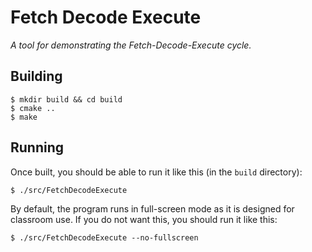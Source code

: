 # Fetch Decode Execute

_A tool for demonstrating the Fetch-Decode-Execute cycle._

## Building

    $ mkdir build && cd build
    $ cmake ..
    $ make

## Running

Once built, you should be able to run it like this (in the `build` directory):

    $ ./src/FetchDecodeExecute

By default, the program runs in full-screen mode as it is designed for classroom use. If you do not want this, you should run it like this:

    $ ./src/FetchDecodeExecute --no-fullscreen

